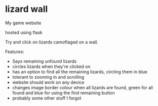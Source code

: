 # lizard wall

My game website

hosted using flask

Try and click on lizards camoflaged on a wall.

Features:
- Says remaining unfound lizards
- circles lizards when they're clicked on
- has an option to find all the remaining lizards, circling them in blue
- tolerant to zooming in and scrolling
- website should work on any device
- changes image border colour when all lizards are found, green for all found and blue for using the find remaining button
- probably some other stuff I forgot